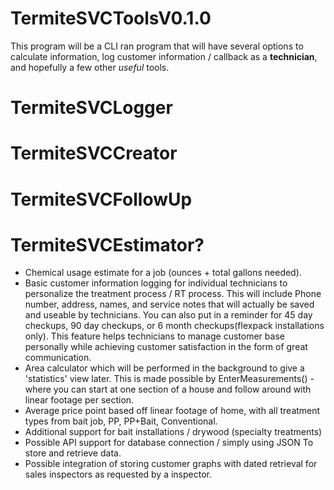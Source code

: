 # TermiteSVCToolsV0.1.0

This program will be a CLI ran program that will have several options to calculate information, log customer information / callback as a **technician**, and hopefully a few other *useful* tools.
# TermiteSVCLogger
# TermiteSVCCreator
# TermiteSVCFollowUp
# TermiteSVCEstimator?
- Chemical usage estimate for a job (ounces + total gallons needed).
- Basic customer information logging for individual technicians to personalize the treatment process / RT process. This will include Phone number, address, names, and service notes that will actually be saved and useable by technicians. You can also put in a reminder for 45 day checkups, 90 day checkups, or 6 month checkups(flexpack installations only). This feature helps technicians to manage customer base personally while achieving customer satisfaction in the form of great communication.
- Area calculator which will be performed in the background to give a 'statistics' view later. This is made possible by EnterMeasurements() - where you can start at one section of a house and follow around with linear footage per section.
- Average price point based off linear footage of home, with all treatment types from bait job, PP, PP+Bait, Conventional.
- Additional support for bait installations / drywood (specialty treatments)
- Possible API support for database connection / simply using JSON To store and retrieve data.
- Possible integration of storing customer graphs with dated retrieval for sales inspectors as requested by a inspector.
